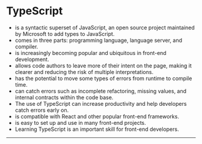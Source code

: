 # TypeScript
* is a syntactic superset of JavaScript, an open source project maintained by Microsoft to add types to JavaScript. 
* comes in three parts: programming language, language server, and compiler. 
* is increasingly becoming popular and ubiquitous in front-end development. 
* allows code authors to leave more of their intent on the page, making it clearer and reducing the risk of multiple interpretations. 
* has the potential to move some types of errors from runtime to compile time. 
* can catch errors such as incomplete refactoring, missing values, and internal contracts within the code base. 
* The use of TypeScript can increase productivity and help developers catch errors early on. 
* is compatible with React and other popular front-end frameworks. 
* is easy to set up and use in many front-end projects. 
* Learning TypeScript is an important skill for front-end developers.
---
